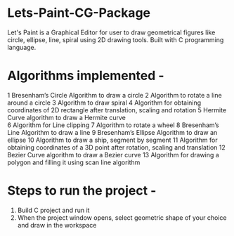 # Lets-Paint-CG-Package
Let's Paint is a Graphical Editor for user to draw geometrical figures like circle, ellipse, line, spiral using 2D drawing tools. Built with C programming language.

# Algorithms implemented -
1	Bresenham’s Circle Algorithm to draw a circle
2	Algorithm to rotate a line around a circle
3	Algorithm to draw spiral
4	Algorithm for obtaining coordinates of 2D rectangle after translation, scaling and rotation
5	Hermite Curve algorithm to draw a Hermite curve   
6	Algorithm for Line clipping
7	Algorithm to rotate a wheel
8	Bresenham’s Line Algorithm to draw a line
9	Bresenham’s Ellipse Algorithm to draw an ellipse
10	Algorithm to draw a ship, segment by segment
11	Algorithm for obtaining coordinates of a 3D point after rotation, scaling and translation
12	Bezier Curve algorithm to draw a Bezier curve
13	Algorithm for drawing a polygon and filling it using scan line algorithm

# Steps to run the project -
1. Build C project and run it
2. When the project window opens, select geometric shape of your choice and draw in the workspace
